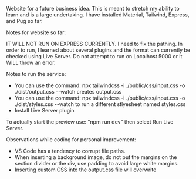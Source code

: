 Website for a future business idea. This is meant to stretch my ability to learn and is a large undertaking. I have installed Material, Tailwind, Express, and Pug so far.

Notes for website so far:

IT WILL NOT RUN ON EXPRESS CURRENTLY. I need to fix the pathing. In order to run, I learned about several plugins and the format can currently be checked using Live Server. Do not attempt to run on Localhost 5000 or it WILL throw an error.

Notes to run the service:
- You can use the command: npx tailwindcss -i ./public/css/input.css -o ./dist/output.css --watch creates output.css
- You can use the command: npx tailwindcss -i ./public/css/input.css -o ./dist/styles.css --watch to run a different stlyesheet named styles.css
- Install Live Server plugin


To actually start the preview use: "npm run dev" then select Run Live Server.

Observations while coding for personal improvement:
- VS Code has a tendency to corrupt file paths.
- When inserting a background image, do not put the margins on the section divider or the div, use padding to avoid large white margins.
- Inserting custom CSS into the output.css file will overwrite
